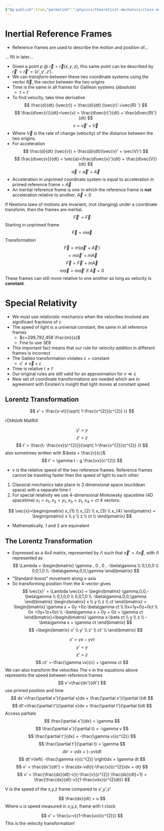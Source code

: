 ```yaml
---
{"dg-publish":true,"permalink":"/physics/theoretical-mechanics/class-notes/2024-01-16-reference-frames/"}
---
```



# Inertial Reference Frames

- Reference frames are used to describe the motion and position of...

... fill in later...



- Given a point $p$ @ $\vec{r} = \vec{r}(x,y,z)$, this same point can be described by $\vec{r}' = \vec{r}'=(x',y',z')$. 
- We can *transform* between these two coordinate systems using the vector $\vec{R}$, the vector between the two origins
- Time is the same in all frames for Galilean systems (absolute)
	- $t=t'$
- To find velocity, take time derivative
$$
\frac{d}{dt} (\vec{r}) = \frac{d}{dt} (\vec{r}'+\vec{R} ')
$$
$$
\frac{d\vec{r}}{dt}=\vec{v} = \frac{d\vec{r}'}{dt} + \frac{d\vec{R}'}{dt}
$$
$$
v =\vec{v}' + \vec{V}
$$
- Where $\vec{V}$ is the rate of change (velocity) of the distance between the two origins. 
- For acceleration
$$
\frac{d}{dt} (\vec{v}) = \frac{d}{dt}(\vec{v}' + \vec{V}')
$$
$$
\frac{d\vec{v}}{dt} = \vec{a}=\frac{d\vec{v}'}{dt} + \frac{d\vec{V}}{dt}
$$
$$
\vec{a} = \vec{a}' + \vec{A}
$$
- Acceleration in unprimed coordinate system is equal to acceleration in primed reference frame + $\vec{A}$
- An inertial reference frame is one in which the reference frame is **not** acceleration relative to another. $\vec{A}=0$

If Newtons laws of motions are invariant, (not changing) under a coordinate transform, then the frames are inertial. 
$$
\vec{F}'=\vec{F}
$$
Starting in unprimed frame
$$
\vec{F} = m\vec{a}
$$
Transformation 
$$
\vec{F} = m(\vec{a}'+\vec{A}')
$$
$$
=m\vec{a}' + m\vec{A}
$$
$$
\vec{F} = \vec{F}' + m\vec{A}
$$
$$
m\vec{a}=m\vec{a}' \text{ if} \ \vec{A}=0
$$
These frames can still move relative to one another as long as velocity is **constant**. 


# Special Relativity
- We must use relativistic mechanics when the velocities involved are significant fractions of $c$
- The speed of light is a universal constant, the same in all reference frames
	- $c=299,792,458 \frac{m}{s}$
	- Fine to use $3E8$
- This important fact means that our rule for velocity addition in different frames is incorrect
- The Galileo transformation violates $c=\text{constant}$ 
	- $c' \neq \vec{v} + c$
- Time is relative $t\neq t'$
- Our original rules are still valid for an approximation for $v\ll c$
- New set of coordinate transformations are needed which are in agreement with Einstein's insight that light moves at constant speed
## Lorentz Transformation 
$$
x' = \frac{x-vt}{\sqrt{ 1-\frac{v^{2}}{c^{2}} }}
$$

rOtAtIoN MatRiX

$$
y' = y
$$
$$
z'=z
$$
$$
t' = \frac{t- \frac{vx}{c^{2}}}{\sqrt{ 1-\frac{v^{2}}{c^{2}} }}
$$
also sometimes written with $\beta = \frac{v}{c}$
$$
t' = \gamma t - g \frac{vx}{c^{2}}
$$
- v is the relative speed of the two reference frames.
Reference frames cannot be traveling faster then the speed of light to each other. 

1. Classical mechanics take place in 3 dimensional space (euclidean space) with a separate time $t$
2. For special relativity we use 4-dimensional Minkowsky spacetime (4D spacetime)
		$x_{1} = x_{1}, \ x_{2}=y_{1}, \ x_{3}=z_{1}, \ x_{4}=ct$
		4 vectors: 
		
$$
\vec{x}=\begin{pmatrix}
x_{1} \\
x_{2} \\
x_{3} \\
x_{4}
\end{pmatrix} = \begin{pmatrix}
x \\
y \\
z \\
ct \\
\end{pmatrix}
$$
- Mathematically, 1 and 2 are equivalent
## The Lorentz Transformation
- Expressed as a 4x4 matrix, represented by $\Lambda$ such that $\vec{x}' = \Lambda \vec{x}$, with $\Lambda$ represented as
$$
\Lambda = \begin{bmatrix}
\gamma , 0 , 0 , -\beta\gamma \\
0,1,0,0 \\
0,0,1,0 \\
-\beta\gamma,0,0,\gamma
\end{bmatrix}
$$
- "Standard-boost" movement along x-axis
- So transforming position from the 4-vector gives 
$$
\vec{x}' = \Lambda \vec{x} = \begin{bmatrix}
\gamma,0,0,-\beta\gamma \\
0,1,0,0 \\
0,0,1,0 \\
-\beta\gamma,0,0,\gamma
\end{bmatrix}
\begin{bmatrix}
x \\
y \\
z \\
ct
\end{bmatrix} = \begin{bmatrix}
\gamma x + 0y +0z-\beta\gamma ct \\
0x+1y+0z+0ct \\
0x +0y+1z+0ct \\
-\beta\gamma x + 0y + 0z + \gamma ct
\end{bmatrix}=\begin{bmatrix}
\gamma x-\beta ct \\
y \\
z \\
-\beta\gamma x + \gamma ct
\end{bmatrix}
$$
$$
=\begin{bmatrix}
x' \\
y' \\
z' \\
ct' \\
\end{bmatrix}
$$

$$
x' = \gamma x-\gamma vt
$$
$$
y'=y
$$
$$
z'=z
$$
$$
ct' =-\frac{\gamma vx}{c} + \gamma ct
$$
We can also transform the velocities
The v in the equations above represents the speed between reference frames
$$
v'=\frac{dx'}{dt'}
$$
use primed position and time
$$
dx'=\frac{\partial x'}{\partial x}dx + \frac{\partial x'}{\partial t}dt
$$
$$
dt'=\frac{\partial t'}{\partial x}dx + \frac{\partial t'}{\partial t}dt
$$
Access partials
$$
\frac{\partial x'}{dx} = \gamma 
$$
$$
\frac{\partial x'}{\partial t} = -\gamma v
$$
$$
\frac{\partial t'}{dx} = -\frac{\gamma v}{c^{2}}
$$
$$
\frac{\partial t'}{\partial t} = \gamma
$$
$$
dx' = \gamma dx + (-\gamma v)dt
$$
$$
dt'=\left( -\frac{\gamma v}{c^{2}} \right)dx + \gamma dt
$$
$$
v' = \frac{dx'}{dt'} = \frac{dx-vdt}{-\frac{v}{c^{2}}dx + dt}
$$
$$
v' = \frac{\frac{dx}{dt}-c}{-\frac{v}{c^{2}} \frac{dx}{dt}+1} = \frac{\frac{dx}{dt}-v}{1-\frac{vdx}{c^{2}dt}}
$$


V is the speed of the x,y,z frame compared to x',y',z'

$$
\frac{dx}{dt} = u
$$
Where u is speed measured in x,y,z, frame with t clock

$$
v' = \frac{u-v}{1-\frac{uv}{c^{2}}}
$$
This is the velocity transformation!


